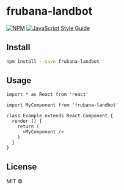 # frubana-landbot

> 

[![NPM](https://img.shields.io/npm/v/frubana-landbot.svg)](https://www.npmjs.com/package/frubana-landbot) [![JavaScript Style Guide](https://img.shields.io/badge/code_style-standard-brightgreen.svg)](https://standardjs.com)

## Install

```bash
npm install --save frubana-landbot
```

## Usage

```tsx
import * as React from 'react'

import MyComponent from 'frubana-landbot'

class Example extends React.Component {
  render () {
    return (
      <MyComponent />
    )
  }
}
```

## License

MIT © [](https://github.com/)
